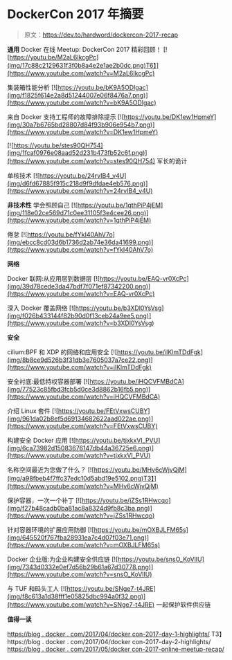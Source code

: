 # DockerCon 2017 年摘要

> 原文：<https://dev.to/hardword/dockercon-2017-recap>

**通用**
Docker 在线 Meetup: DockerCon 2017 精彩回顾！
[![https://youtu.be/M2aL6IkcgPc](img/17c88c2129631f3f0b8a4e2e1ae2b0dc.png)T6】](https://www.youtube.com/watch?v=M2aL6IkcgPc)

集装箱性能分析
[![https://youtu.be/bK9A5ODIgac](img/f1825f614e2a8d51244007e06f8476a7.png)](https://www.youtube.com/watch?v=bK9A5ODIgac)

来自 Docker 支持工程师的故障排除提示
[![https://youtu.be/DK1ew1HpmeY](img/30a7b6765bd28807d84f93b906e954b7.png)](https://www.youtube.com/watch?v=DK1ew1HpmeY)

[![https://youtu.be/stes90QH754](img/1fcaf0976e08aad52d231b473fb52c6f.png)](https://www.youtube.com/watch?v=stes90QH754) 军长的诡计

单核技术
[![https://youtu.be/24rvIB4_v4U](img/d6fd67885f915c218d9f9dfdae4eb576.png)](https://www.youtube.com/watch?v=24rvIB4_v4U)

**非技术性**
学会照顾自己
[![https://youtu.be/1qthPiP4jEM](img/118e02ce569d71c0ee31105f3e4cee26.png)](https://www.youtube.com/watch?v=1qthPiP4jEM)

倦怠
[![https://youtu.be/fYkI40AhV7o](img/ebcc8cd03d6b1736d2ab74e36da41699.png)](https://www.youtube.com/watch?v=fYkI40AhV7o)

**网络**

Docker 联网:从应用层到数据层
[![https://youtu.be/EAQ-vr0XcPc](img/39d78cede3da47bdf7f071ef87342200.png)](https://www.youtube.com/watch?v=EAQ-vr0XcPc)

深入 Docker 覆盖网络
[![https://youtu.be/b3XDl0YsVsg](img/f026b433144f82b90d0f13ceb24a9ee5.png)](https://www.youtube.com/watch?v=b3XDl0YsVsg)

**安全**

cilium:BPF 和 XDP 的网络和应用安全
[![https://youtu.be/ilKlmTDdFgk](img/8b8ce9d526b3f31db3e7605037a7ce22.png)](https://www.youtube.com/watch?v=ilKlmTDdFgk)

安全衬底:最低特权容器部署
[![https://youtu.be/iHQCVFMBdCA](img/77523c85fbd3fcb5d0ce3d8862b16fb5.png)](https://www.youtube.com/watch?v=iHQCVFMBdCA)

介绍 Linux 套件
[![https://youtu.be/FEtVxwsCUBY](img/961da02b8ef5d69134682622aad022ae.png)](https://www.youtube.com/watch?v=FEtVxwsCUBY)

构建安全 Docker 应用
[![https://youtu.be/tjxkxVI_PVU](img/6ca73982d15083676147db44a36725e6.png)](https://www.youtube.com/watch?v=tjxkxVI_PVU)

名称空间最近为您做了什么？
[![https://youtu.be/MHv6cWjvQjM](img/a98fbeb4f7ffc37edc10d5abd19e5102.png)T3】](https://www.youtube.com/watch?v=MHv6cWjvQjM)

保护容器，一次一个补丁
[![https://youtu.be/jZSs1RHwcqo](img/f27b48cadb0ba81ac8a8324d9fb8c3ba.png)](https://www.youtube.com/watch?v=jZSs1RHwcqo)

针对容器环境的扩展应用防御
[![https://youtu.be/mOXBJLFM65s](img/645520f767fba28931ea7c4d07f03e71.png)](https://www.youtube.com/watch?v=mOXBJLFM65s)

Docker 企业版:为企业构建安全供应链
[![https://youtu.be/snsO_KoVlIU](img/7343d0332e0ef7d56b29b61a67d30778.png)](https://www.youtube.com/watch?v=snsO_KoVlIU)

与 TUF 和码头工人
[![https://youtu.be/SNge7-t4JRE](img/f8c613a1d38fff1e05825dbc994a0f32.png)](https://www.youtube.com/watch?v=SNge7-t4JRE) 一起保护软件供应链

**值得一读**

[https://blog . docker . com/2017/04/docker con-2017-day-1-highlights/](https://blog.docker.com/2017/04/dockercon-2017-day-1-highlights/)
T3】https://blog . docker . com/2017/04/docker con-2017-day-2-highlights/
[https://blog . docker . com/2017/05/docker con-2017-online-meetup-recap/](https://blog.docker.com/2017/05/dockercon-2017-online-meetup-recap/)